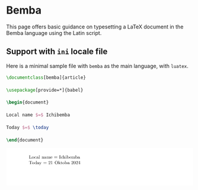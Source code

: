 # Bemba

This page offers basic guidance on typesetting a LaTeX document in the
Bemba language using the Latin script.

## Support with `ini` locale file

Here is a minimal sample file with `bemba` as the main language, with `luatex`.

```tex
\documentclass[bemba]{article}

\usepackage[provide=*]{babel}

\begin{document}

Local name $=$ Ichibemba

Today $=$ \today

\end{document}
```

![](../media/locale-bemba.png)